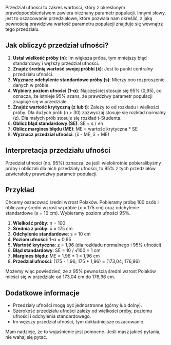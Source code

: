 Przedział ufności to zakres wartości, który z określonym prawdopodobieństwem zawiera nieznany parametr populacji. Innymi słowy, jest to oszacowanie przedziałowe, które pozwala nam określić, z jaką pewnością prawdziwa wartość parametru populacji znajduje się wewnątrz tego przedziału.

## Jak obliczyć przedział ufności?

1. **Ustal wielkość próby (n)**: Im większa próba, tym mniejszy błąd standardowy i węższy przedział ufności.
2. **Znajdź średnią wartość swojej próbki (x̄)**: Jest to punkt centralny przedziału ufności.
3. **Wyznacz odchylenie standardowe próby (s)**: Mierzy ono rozproszenie danych w próbie.
4. **Wybierz poziom ufności (1-α)**: Najczęściej stosuje się 95% (0,95), co oznacza, że istnieje 95% szans, że prawdziwy parametr populacji znajduje się w przedziale.
5. **Znajdź wartość krytyczną (z lub t)**: Zależy to od rozkładu i wielkości próby. Dla dużych prób (n > 30) zazwyczaj stosuje się rozkład normalny (z). Dla małych prób stosuje się rozkład t-Studenta.
6. **Oblicz błąd standardowy (SE)**: SE = s / √n
7. **Oblicz margines błędu (ME)**: ME = wartość krytyczna * SE
8. **Wyznacz przedział ufności**: (x̄ - ME, x̄ + ME)

## Interpretacja przedziału ufności

Przedział ufności (np. 95%) oznacza, że jeśli wielokrotnie pobieralibyśmy próby i obliczali dla nich przedziały ufności, to 95% z tych przedziałów zawierałoby prawdziwy parametr populacji.

## Przykład

Chcemy oszacować średni wzrost Polaków. Pobieramy próbę 100 osób i obliczamy średni wzrost w próbie (x̄ = 175 cm) oraz odchylenie standardowe (s = 10 cm). Wybieramy poziom ufności 95%.

1. **Wielkość próby**: n = 100
2. **Średnia z próby**: x̄ = 175 cm
3. **Odchylenie standardowe**: s = 10 cm
4. **Poziom ufności**: 1-α = 0,95
5. **Wartość krytyczna**: z = 1,96 (dla rozkładu normalnego i 95% ufności)
6. **Błąd standardowy**: SE = 10 / √100 = 1 cm
7. **Margines błędu**: ME = 1,96 * 1 = 1,96 cm
8. **Przedział ufności**: (175 - 1,96; 175 + 1,96) = (173,04; 176,96)

Możemy więc powiedzieć, że z 95% pewnością średni wzrost Polaków mieści się w przedziale od 173,04 cm do 176,96 cm.

## Dodatkowe informacje

* Przedziały ufności mogą być jednostronne (górny lub dolny).
* Szerokość przedziału ufności zależy od wielkości próby, poziomu ufności i odchylenia standardowego.
* Im węższy przedział ufności, tym dokładniejsze oszacowanie.

Mam nadzieję, że to wyjaśnienie jest pomocne. Jeśli masz jakieś pytania, nie wahaj się pytać.
